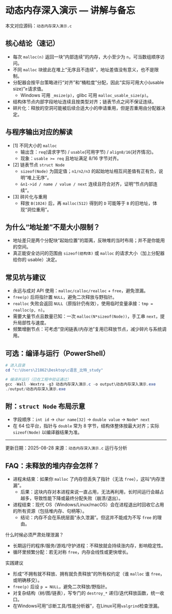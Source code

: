 # 动态内存深入演示 — 讲解与备忘

本文对应源码：`动态内存深入演示.c`

## 核心结论（速记）
- 每次 `malloc(n)` 返回一块“内部连续”的内存，大小至少为 `n`，可当数组顺序访问。
- 不同 `malloc` 块彼此在堆上“无序且不连续”，地址差值没有意义，也不是限制。
- 分配器会按平台策略进行“对齐”和“桶粒度”分配，因此“实际可用大小(usable size)”≥请求值。
  - Windows 可用 `_msize(p)`，glibc 可用 `malloc_usable_size(p)`。
- 结构体节点内部字段地址连续且按类型对齐；链表节点之间不保证连续。
- 碎片化：释放的空洞可能被后续合适大小的申请重用，但是否重用由分配器决定。

## 与程序输出对应的解读
- [1] 不同大小的 `malloc`
  - 输出含：`req`(请求字节) / `usable`(可用字节) / `align8/16`(对齐情况)。
  - 现象：`usable >= req` 且地址满足 8/16 字节对齐。
- [2] 链表节点 `struct Node`
  - `sizeof(Node)` 为固定值；`n1/n2/n3` 的起始地址相互间差值有正有负，说明“堆上无序”。
  - `&n1->id / name / value / next` 连续且符合对齐，证明“节点内部连续”。
- [3] 碎片化与重用
  - 释放 `B(1024)` 后，再 `malloc(512)` 得到的 `D` 可能等于 `B` 的旧地址，体现“洞位重用”。

## 为什么“地址差”不是大小限制？
- 地址差只是两个分配块“起始位置”的距离，反映堆的当时布局；并不是你能用的空间。
- 真正能安全访问的范围由 `sizeof(结构体)` 或 `malloc` 的请求大小（加上分配器给你的 usable）决定。

## 常见坑与建议
- 永远与成对 API 使用：`malloc/calloc/realloc` + `free`，避免泄漏。
- `free(p)` 后将指针置 `NULL`，避免二次释放与野指针。
- `realloc` 失败会返回 `NULL`（原指针仍有效），使用临时变量承接：`tmp = realloc(p, n)`。
- 需要大量节点且数量已知：一次 `malloc(N*sizeof(Node))`，手工串 `next`，提升局部性与速度。
- 频繁增删节点：可考虑“空闲链表/内存池”复用已释放节点，减少碎片与系统调用。

## 可选：编译与运行（PowerShell）
```powershell
# 进入目录
cd "c:\Users\21862\Desktop\c语言_比特_study"

# 编译并运行（已在工程中验证通过）
gcc -Wall -Wextra -g3 动态内存深入演示.c -o output\动态内存深入演示.exe
./output/动态内存深入演示.exe
```

## 附：`struct Node` 布局示意
- 字段顺序：`int id` -> `char name[32]` -> `double value` -> `Node* next`
- 在 64 位平台，指针与 `double` 常为 8 字节，结构体整体按最大对齐；实际 `sizeof(Node)` 以编译器结果为准。

---
更新日期：2025-08-28  来源：`动态内存深入演示.c` 运行与分析

## FAQ：未释放的堆内存会怎样？

- 进程未结束：如果你 `malloc` 了内存但丢失了指针（无法 `free`），这叫“内存泄漏”。
  - 后果：这块内存对本进程来说一直占用，无法再利用，长时间运行会越占越多，导致性能下降或最终分配失败（崩溃/退出）。
- 进程结束：现代 OS（Windows/Linux/macOS）会在进程退出时回收它占用的所有资源（包括堆内存、句柄等）。
  - 结论：内存不会在系统层面“永久泄漏”。但这并不能成为不写 `free` 的理由。

什么时候必须严肃处理泄漏？
- 长期运行的程序/服务/游戏/守护进程：不释放就会持续涨内存，影响稳定性。
- 循环里频繁分配：若无对称 `free`，内存会线性或更快增长。

实践建议
- 形成“不拥有就不释放、拥有就负责释放”的所有权约定（谁 `malloc` 谁 `free`，或明确移交）。
- `free(p)` 后设 `p = NULL`，避免二次释放/野指针。
- 对复杂结构（树/图/链表），写专门的 `destroy_*` 递归/迭代释放函数，统一收口。
- 在Windows可用“诊断工具/性能分析器”，在Linux可用`valgrind`检查泄漏。

